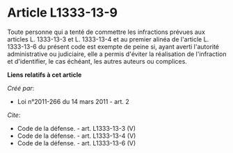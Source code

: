 # Article L1333-13-9

Toute personne qui a tenté de commettre les infractions prévues aux articles L. 1333-13-3 et L. 1333-13-4 et au premier
alinéa de l'article L. 1333-13-6 du présent code est exempte de peine si, ayant averti l'autorité administrative ou
judiciaire, elle a permis d'éviter la réalisation de l'infraction et d'identifier, le cas échéant, les autres auteurs ou
complices.

**Liens relatifs à cet article**

_Créé par_:

  - Loi n°2011-266 du 14 mars 2011 - art. 2

_Cite_:

  - Code de la défense. - art. L1333-13-3 (V)
  - Code de la défense. - art. L1333-13-4 (V)
  - Code de la défense. - art. L1333-13-6 (V)

